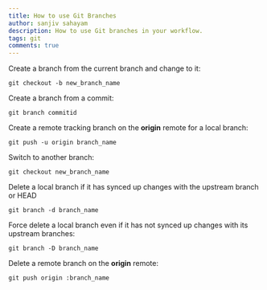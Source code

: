 ```yaml
---
title: How to use Git Branches
author: sanjiv sahayam
description: How to use Git branches in your workflow.
tags: git   
comments: true
---
```


Create a branch from the current branch and change to it:

```{.command}
git checkout -b new_branch_name
```

Create a branch from a commit:

```{.command}
git branch commitid
```

Create a remote tracking branch on the __origin__ remote for a local branch:

```{.command}
git push -u origin branch_name
```

Switch to another branch:

```{.command}
git checkout new_branch_name
```

Delete a local branch if it has synced up changes with the upstream branch or HEAD

```{.command}
git branch -d branch_name
```

Force delete a local branch even if it has not synced up changes with its upstream branches:

```{.command}
git branch -D branch_name
```

Delete a remote branch on the __origin__ remote:

```{.command}
git push origin :branch_name
```